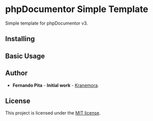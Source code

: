 # phpDocumentor Simple Template
Simple template for phpDocumentor v3.

## Installing

## Basic Usage

## Author
* **Fernando Pita** - **Initial work** - [Kranemora](https://github.com/kranemora).

## License
This project is licensed under the [MIT license](https://opensource.org/licenses/MIT).
